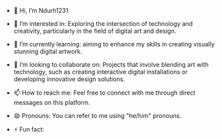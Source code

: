 - 👋 Hi, I’m Ndurh1231
- 👀 I’m interested in: Exploring the intersection of technology and creativity, particularly in the field of digital art and design.

- 🌱 I’m currently learning: aiming to enhance my skills in creating visually stunning digital artwork.

- 💞️ I’m looking to collaborate on: Projects that involve blending art with technology, such as creating interactive digital installations or developing innovative design solutions.

- 📫 How to reach me: Feel free to connect with me through direct messages on this platform.

- 😄 Pronouns: You can refer to me using "he/him" pronouns.

- ⚡ Fun fact: 








<!---
Ndurh1231/Ndurh1231 is a ✨ special ✨ repository because its `README.md` (this file) appears on your GitHub profile.
You can click the Preview link to take a look at your changes.
--->
